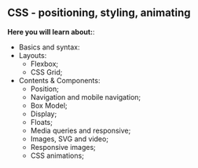 ## CSS - positioning, styling, animating

**Here you will learn about:**:

- Basics and syntax:
- Layouts:
  - Flexbox;
  - CSS Grid;
- Contents & Components:
  - Position;
  - Navigation and mobile navigation;
  - Box Model;
  - Display;
  - Floats;
  - Media queries and responsive;
  - Images, SVG and video;
  - Responsive images;
  - CSS animations;
